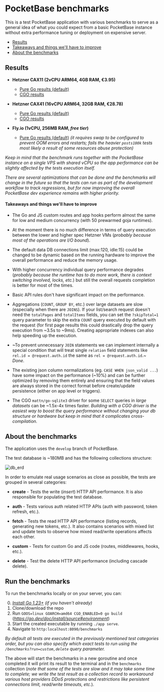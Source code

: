 PocketBase benchmarks
======================================================================

This is a test PocketBase application with various benchmarks to serve
as a general idea of what you could expect from a basic PocketBase instance
without extra performance tuning or deployment on expensive server.

- [Results](#results)
- [Takeaways and things we'll have to improve](#takeaways-and-things-well-have-to-improve)
- [About the benchmarks](#about-the-benchmarks)


## Results

- **Hetzner CAX11 (2vCPU ARM64, 4GB RAM, €3.95)**
    - [Pure Go results (default)](results/hetzner_cax11.md)
    - [CGO results](results/hetzner_cax11_cgo.md)

- **Hetzner CAX41 (16vCPU ARM64, 32GB RAM, €28.78)**
    - [Pure Go results (default)](results/hetzner_cax41.md)
    - [CGO results](results/hetzner_cax41_cgo.md)

- **Fly.io (1vCPU, 256MB RAM, _free tier_)**
    - [Pure Go results (default)](results/fly_free_tier.md)
    _(it requires swap to be configured to prevent OOM errors and restarts; fails the heavier `posts100k` tests most likely a result of some resources abuse protection)_

_Keep in mind that the benchmark runs together with the PocketBase instance on a single VPS with shared vCPU so the app performance can be slightly affected by the tests execution itself._

_There are several optimizations that can be done and the benchmarks will change in the future so that the tests can run as part of the development workflow to track regressions, but for now improving the overall PocketBase dev experience remains with higher priority._


#### Takeaways and things we'll have to improve

- The Go and JS custom routes and app hooks perform almost the same for low and medium concurrency (with 50 prewarmed goja runtimes).

- At the moment there is no much difference in terms of query execution between the lower and higher spec Hetzner VMs (_probably because most of the operations are I/O bound_).

- The default data DB connections limit (max:120, idle:15) could be changed to be dynamic based on the running hardware to improve the overall performance and reduce the memory usage.

- With higher concurrency individual query performance degrades (_probably because the runtime has to do more work, there is context switching involved, locks, etc._) but still the overall requests completion is better for most of the times.

- Basic API rules don't have significant impact on the performance.

- Aggregations (`COUNT`, `GROUP BY`, etc.) over large datasets are slow (especially when there are `JOINS`).
    If your list/search request doesn't need the `totalPages` and `totalItems` fields, you can set the `?skipTotal=1` query parameter to skip the extra `COUNT` query
    executed by default with the request (for first page results this could drastically drop the query execution from ~3.5s to ~9ms).
    Creating appropriate indexes can also help speeding up the execution.

- ~To prevent unnecessary `JOIN` statements we can implement internally a special condition that will treat single `relation` field statements like `rel.id = @request.auth.id` the same as `rel = @request.auth.id`.~
    _Done._

- The existing json column normalizations (eg. `CASE WHEN json_valid ...`) have some impact on the performance (~10%) and can be further optimized by removing them entirely and ensuring that the field values are always stored in the correct format before create/update persistence (either on app level or triggers).

- The CGO `mattn/go-sqlite3` driver for some `SELECT` queries in _large datasets_ can be ~1.5x-4x times faster.
  _Building with a CGO driver is the easiest way to boost the query performance without changing your db structure or hardware but keep in mind that it complicates cross-compilation._


## About the benchmarks

The application uses the `develop` branch of PocketBase.

The test database is ~180MB and has the following collections structure:

![db_erd](https://i.imgur.com/gYC8Qci.png)

In order to emulate real usage scenarios as close as possible, the tests are grouped in several categories:

- **create** - Tests the write (_insert_) HTTP API performance. It is also responsible for populating the test database.

- **auth** - Tests various auth related HTTP APIs (auth with password, token refresh, etc.).

- **fetch** - Tests the read HTTP API performance (listing records, generating new tokens, etc.).
    It also contains scenarios with mixed list and update tests to observe how mixed read/write operations affects each other.

- **custom** - Tests for custom Go and JS code (routes, middlewares, hooks, etc.).

- **delete** - Test the delete HTTP API performance (including cascade delete).


## Run the benchmarks

To run the benchmarks locally or on your server, you can:

0. _[Install Go 1.23+](https://go.dev/doc/install) (if you haven't already)_
1. Clone/download the repo
2. Run `GOOS=linux GOARCH=amd64 CGO_ENABLED=0 go build` (_https://go.dev/doc/install/source#environment_)
3. Start the created executable by running `./app serve`.
4. Navigate to `http:localhost:8090/benchmarks`

_By default all tests are executed in the previously mentioned test categories order, but you can also
specify which exact tests to run using the `/benchmarks?run=custom,delete` query parameter._

The above will start the benchmarks in a new goroutine and once completed it will print its result to the terminal and in the `benchmarks` collection
(_note that some of the tests are slow and it may take some time to complete; we write the test result as a collection record to workaround various host providers DDoS protections and restrictions like persistent connections limit, read/write timeouts, etc._).
